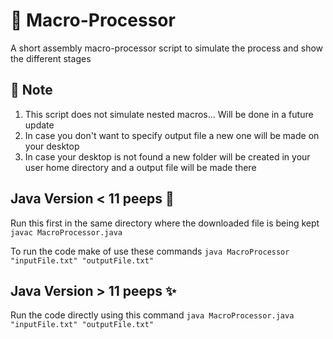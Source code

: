 # 🎨 Macro-Processor
A short assembly macro-processor script to simulate the process and show the different stages

## 📝 Note 
1. This script does not simulate nested macros... Will be done in a future update
2. In case you don't want to specify output file a new one will be made on your desktop
3. In case your desktop is not found a new folder will be created in your user home directory and a output file will be made there

## Java Version < 11 peeps 🧧
Run this first in the same directory where the downloaded file is being kept
```javac MacroProcessor.java```

To run the code make of use these commands
```java MacroProcessor "inputFile.txt" "outputFile.txt"```

## Java Version > 11 peeps ✨
Run the code directly using this command
```java MacroProcessor.java "inputFile.txt" "outputFile.txt"```


